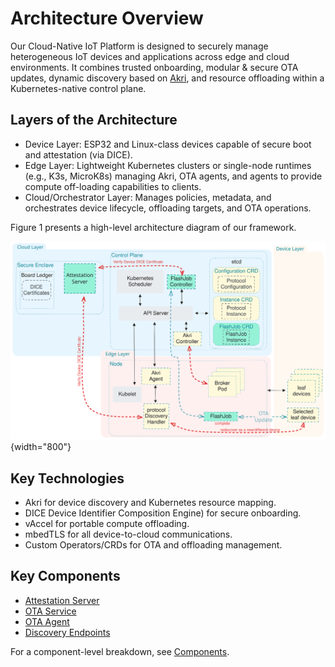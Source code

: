 # Architecture Overview

Our Cloud-Native IoT Platform is designed to securely manage heterogeneous IoT devices and applications across edge and cloud environments. It combines trusted onboarding, modular & secure OTA updates, dynamic discovery based on [Akri](https://docs.akri.sh), and resource offloading within a Kubernetes-native control plane.

## Layers of the Architecture

- Device Layer: ESP32 and Linux-class devices capable of secure boot and attestation (via DICE).
- Edge Layer: Lightweight Kubernetes clusters or single-node runtimes (e.g., K3s, MicroK8s) managing Akri, OTA agents, and agents to provide compute off-loading capabilities to clients.
- Cloud/Orchestrator Layer: Manages policies, metadata, and orchestrates device lifecycle, offloading targets, and OTA operations.

Figure 1 presents a high-level architecture diagram of our framework.

![Figure 1: Cloud-native IoT Framework Architecture](../assets/images/cniot-architecture.svg){width="800"}
## Key Technologies

- Akri for device discovery and Kubernetes resource mapping.
- DICE Device Identifier Composition Engine) for secure onboarding.
- vAccel for portable compute offloading.
- mbedTLS for all device-to-cloud communications.
- Custom Operators/CRDs for OTA and offloading management.

## Key Components

- [Attestation Server](../components/attestation-server.md)
- [OTA Service](../components/ota-service.md)
- [OTA Agent](../components/ota-agent.md)
- [Discovery Endpoints](../components/esp32-akri.md)

For a component-level breakdown, see [Components](../components/index.md).

